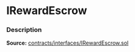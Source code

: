 # IRewardEscrow

### Description <a id="description"></a>

**Source:** [contracts/interfaces/IRewardEscrow.sol](https://github.com/perifinance/peri-finance/blob/master/contracts/interfaces/IRewardEscrow.sol)

